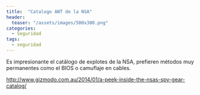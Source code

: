 ```yaml
---
title:  "Catalogo ANT de la NSA"
header:
  teaser: "/assets/images/500x300.png"
categories: 
  - Seguridad
tags:
  - seguridad
---
```



Es impresionante el catálogo de explotes de la NSA, prefieren métodos muy permanentes como el BIOS o camuflaje en cables.

http://www.gizmodo.com.au/2014/01/a-peek-inside-the-nsas-spy-gear-catalog/

